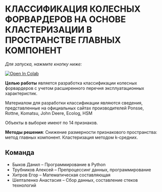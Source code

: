 # КЛАССИФИКАЦИЯ КОЛЕСНЫХ ФОРВАРДЕРОВ НА ОСНОВЕ КЛАСТЕРИЗАЦИИ В ПРОСТРАНСТВЕ ГЛАВНЫХ КОМПОНЕНТ

*Для запуска, нажмите кнопку ниже:*
 
 [![Open In Colab](https://colab.research.google.com/assets/colab-badge.svg)](https://colab.research.google.com/github/danielka777/Forwards/blob/main/ML_project.ipynb)


**Целью работы** является разработка классификации колесных форвардеров с учетом расширенного перечня эксплуатационных характеристик.

Материалом для разработки классификации являются сведения, представленные на официальных сайтах производителей Ponsse, Rottne, Komatsu, John Deere, Ecolog, HSM

Объекты в выборке имеют по 14 признаков.

**Методы решения**: Снижение размерности признакового пространства: метод главных компонент. 
Кластеризация методом k-средних.

## Команда
* Быков Данил – Программирование в Python
* Трубников Алексей – Препроцессинг данных, программирование
* Хитров Егор – Математическая составляющая
* Шепталенко Анастасия – Сбор данных, составление стеков технологий
